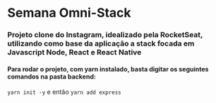 # Semana Omni-Stack

### Projeto clone do Instagram, idealizado pela RocketSeat, utilizando como base da aplicação a stack focada em Javascript Node, React e React Native 

#### Para rodar o projeto, com yarn instalado, basta digitar os seguintes comandos na pasta backend:

`yarn init -y`
e então
`yarn add express`

